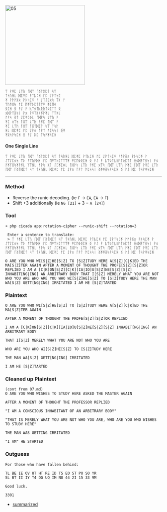 <img src="https://github.com/iBotPeaches/cicada_3301/raw/master/liber_primus/08.jpg" width="256" alt="05">

```
ᛠ ᚹᛡᛈ ᚳᛠᚢ ᚪᛞᛠ ᚪᛝᛏᛞᛈᛏ ᛋᛠ
ᛏᛋᚢᚻᚳ ᛞᛈᛡᛈ ᚹᛏᚣᛈᚻ ᚠᛈ ᛇᚹᛏᛋᛈ
ᛡ ᚹᚫᚹᛝᛟ ᚹᚦᛋᛈᛡ ᚹ ᛇᛠᛇᛈᛟᛋ ᛠᚦ ᚠ
ᛠᚢᚫᛞᛋ ᚠᛈ ᛖᛡᛠᚦᛈᛏᛏᛠᛡ ᛡᛈᛖᛄ
ᛝᛈᚻ ᛝ ᚹᛇ ᚹ ᚣᛠᛟᛏᚣᚱᚢᛏᛟᛈᛏᛏ ᛝ
ᛟᛞᚹᛉᛝᛋᛁ ᚹᛟ ᚹᛡᛉᛝᛋᛡᚹᛡᚳ ᛉᛠᚻᚳ
ᚠᚹᛋ ᛝᛏ ᛇᛈᛡᛈᛄᚳ ᚪᛞᚹᛋ ᚳᛠᚢ ᚹ
ᛡᛈ ᛟᛠᛋ ᚪᛞᛠ ᚳᛠᚢ ᚹᛡᛈ ᚪᛞᛠ ᚹ
ᛡᛈ ᚳᛠᚢ ᚪᛞᛠ ᚪᛝᛏᛞᛈᛏ ᛋᛠ ᛏᛋᚢ
ᚻᚳ ᛞᛈᛡᛈ ᚠᛈ ᛇᚹᛟ ᚪᚹᛏ ᚫᛈᛋᛋᛁ ᛝᛡ
ᛡᛝᛋᚹᛋᛈᚻ ᛝ ᚹᛇ ᛞᛈ ᛏᛋᚹᛡᛋᛈᚻ
```

#### One Single Line

```
ᛠ ᚹᛡᛈ ᚳᛠᚢ ᚪᛞᛠ ᚪᛝᛏᛞᛈᛏ ᛋᛠ ᛏᛋᚢᚻᚳ ᛞᛈᛡᛈ ᚹᛏᚣᛈᚻ ᚠᛈ ᛇᚹᛏᛋᛈᛡ ᚹᚫᚹᛝᛟ ᚹᚦᛋᛈᛡ ᚹ ᛇᛠᛇᛈᛟᛋ ᛠᚦ ᚠᛠᚢᚫᛞᛋ ᚠᛈ ᛖᛡᛠᚦᛈᛏᛏᛠᛡ ᛡᛈᛖᛄᛝᛈᚻ ᛝ ᚹᛇ ᚹ ᚣᛠᛟᛏᚣᚱᚢᛏᛟᛈᛏᛏ ᛝᛟᛞᚹᛉᛝᛋᛁ ᚹᛟ ᚹᛡᛉᛝᛋᛡᚹᛡᚳ ᛉᛠᚻᚳ ᚠᚹᛋ ᛝᛏ ᛇᛈᛡᛈᛄᚳ ᚪᛞᚹᛋ ᚳᛠᚢ ᚹᛡᛈ ᛟᛠᛋ ᚪᛞᛠ ᚳᛠᚢ ᚹᛡᛈ ᚪᛞᛠ ᚹᛡᛈ ᚳᛠᚢ ᚪᛞᛠ ᚪᛝᛏᛞᛈᛏ ᛋᛠ ᛏᛋᚢᚻᚳ ᛞᛈᛡᛈ ᚠᛈ ᛇᚹᛟ ᚪᚹᛏ ᚫᛈᛋᛋᛁ ᛝᛡᛡᛝᛋᚹᛋᛈᚻ ᛝ ᚹᛇ ᛞᛈ ᛏᛋᚹᛡᛋᛈᚻ
```

---

### Method

* Reverse the runic decoding. (ie `F` -> `EA`, `EA` -> `F`)
* Shift +3 additionally (ie `NG [21]` + 3 = `A [24]`)

### Tool

```
➜ php cicada app:rotation-cipher --runic-shift --rotation=3

 Enter a sentence to translate:
 > ᛠ ᚹᛡᛈ ᚳᛠᚢ ᚪᛞᛠ ᚪᛝᛏᛞᛈᛏ ᛋᛠ ᛏᛋᚢᚻᚳ ᛞᛈᛡᛈ ᚹᛏᚣᛈᚻ ᚠᛈ ᛇᚹᛏᛋᛈᛡ ᚹᚫᚹᛝᛟ ᚹᚦᛋᛈᛡ ᚹ ᛇᛠᛇᛈᛟᛋ ᛠᚦ ᚠᛠᚢᚫᛞᛋ ᚠᛈ ᛖᛡᛠᚦᛈᛏᛏᛠᛡ ᛡᛈᛖᛄᛝᛈᚻ ᛝ ᚹᛇ ᚹ ᚣᛠᛟᛏᚣᚱᚢᛏᛟᛈᛏᛏ ᛝᛟᛞᚹᛉᛝᛋᛁ ᚹᛟ ᚹᛡᛉᛝᛋᛡᚹᛡᚳ ᛉᛠᚻᚳ ᚠᚹᛋ ᛝᛏ ᛇᛈᛡᛈᛄᚳ ᚪᛞᚹᛋ ᚳᛠᚢ ᚹᛡᛈ ᛟᛠᛋ ᚪᛞᛠ ᚳᛠᚢ ᚹᛡᛈ ᚪᛞᛠ ᚹᛡᛈ ᚳᛠᚢ ᚪᛞᛠ ᚪᛝᛏᛞᛈᛏ ᛋᛠ ᛏᛋᚢᚻᚳ ᛞᛈᛡᛈ ᚠᛈ ᛇᚹᛟ ᚪᚹᛏ ᚫᛈᛋᛋᛁ ᛝᛡᛡᛝᛋᚹᛋᛈᚻ ᛝ ᚹᛇ ᛞᛈ ᛏᛋᚹᛡᛋᛈᚻ

O ARE YOU WHO WI[S|Z]HE[S|Z] TO [S|Z]TUDY HERE A[S|Z][C|K]ED THE MA[S|Z]TER AGAIN AFTER A MOMENT OF THOUGHT THE PROFE[S|Z][S|Z]OR REPLIED I AM A [C|K]ON[S|Z][C|K][IA|IO]U[S|Z]NE[S|Z][S|Z] INHABIT[NG|ING] AN ARBITRARY BODY THAT I[S|Z] MERELY WHAT YOU ARE NOT WHO YOU ARE WHO ARE YOU WHO WI[S|Z]HE[S|Z] TO [S|Z]TUDY HERE THE MAN WA[S|Z] GETT[NG|ING] IRRITATED I AM HE [S|Z]TARTED
```

### Plaintext

```
O ARE YOU WHO WI[S|Z]HE[S|Z] TO [S|Z]TUDY HERE A[S|Z][C|K]ED THE MA[S|Z]TER AGAIN

AFTER A MOMENT OF THOUGHT THE PROFE[S|Z][S|Z]OR REPLIED
 
I AM A [C|K]ON[S|Z][C|K][IA|IO]U[S|Z]NE[S|Z][S|Z] INHABIT[NG|ING] AN ARBITRARY BODY
 
THAT I[S|Z] MERELY WHAT YOU ARE NOT WHO YOU ARE

WHO ARE YOU WHO WI[S|Z]HE[S|Z] TO [S|Z]TUDY HERE

THE MAN WA[S|Z] GETT[NG|ING] IRRITATED

I AM HE [S|Z]TARTED
```

### Cleaned up Plaintext

```
(cont from 07.md)
O ARE YOU WHO WISHES TO STUDY HERE ASKED THE MASTER AGAIN

AFTER A MOMENT OF THOUGHT THE PROFESSOR REPLIED

"I AM A CONSCIOUS INHABITANT OF AN ARBITRARY BODY"

"THAT IS MERELY WHAT YOU ARE NOT WHO YOU ARE, WHO ARE YOU WHO WISHES TO STUDY HERE"

THE MAN WAS GETTING IRRITATED

"I AM" HE STARTED
```

### Outguess

```
For those who have fallen behind:

TL BE IE OV UT HT RE ID TS EO ST PO SO YR 
SL BT II IY T4 DG UQ IM NU 44 2I 15 33 9M

Good luck.

3301
```

* [summarized](../../other/A_Koan_Page6_7_8_9.md)
